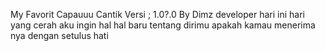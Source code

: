 My Favorit Capauuu Cantik 
Versi ; 1.0?.0
By Dimz developer 
hari ini hari yang cerah aku ingin hal hal baru tentang dirimu apakah kamau
menerima nya dengan setulus hati 
